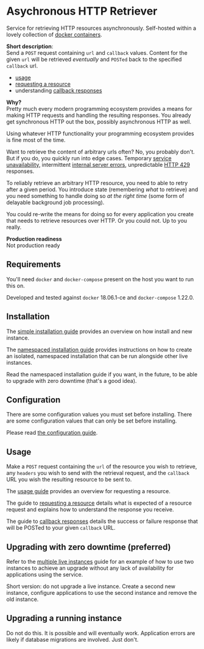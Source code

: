 # Asychronous HTTP Retriever

Service for retrieving HTTP resources asynchronously. Self-hosted within a lovely collection of [docker containers](https://en.wikipedia.org/wiki/Docker_(software)).

**Short description**:<br> 
Send a `POST` request containing `url` and `callback` values.
Content for the given `url` will be retrieved *eventually* and `POSTed` back to the specified `callback` url.

- [usage](/docs/usage.md)
- [requesting a resource](/docs/requesting-a-resource.md)
- understanding [callback responses](/docs/callback-responses.md)

**Why?**<br>
Pretty much every modern programming ecosystem provides a means for making HTTP requests and handling the resulting responses.
You already get synchronous HTTP out the box, possibly asynchronous HTTP as well.

Using whatever HTTP functionality your programming ecosystem provides is fine most of the time.

Want to retrieve the content of arbitrary urls often? No, you probably don't. But if you do, you quickly run into edge cases.
Temporary [service unavailability](https://developer.mozilla.org/en-US/docs/Web/HTTP/Status/503),
intermittent [internal server errors](https://developer.mozilla.org/en-US/docs/Web/HTTP/Status/500), 
unpredictable [HTTP 429](https://developer.mozilla.org/en-US/docs/Web/HTTP/Status/429) responses.

To reliably retrieve an arbitrary HTTP resource, you need to able to retry after a given period. 
You introduce state (remembering *what* to retrieve) and you need something to handle doing so *at the right time*
(some form of delayable background job processing).

You could re-write the means for doing so for every application you create that needs to retrieve
resources over HTTP. Or you could not. Up to you really.

**Production readiness**<br>
Not production ready

## Requirements

You'll need `docker` and `docker-compose` present on the host you want to run this on.

Developed and tested against `docker` 18.06.1-ce and `docker-compose` 1.22.0.

## Installation

The [simple installation guide](/docs/simple-installation.md) provides an overview on how install and new instance.

The [namespaced installation guide](/docs/namespaced-installation.md) provides instructions on how to create
an isolated, namespaced installation that can be run alongside other live instances.

Read the namespaced installation guide if you want, in the future, to be able to upgrade with zero downtime 
(that's a good idea).

## Configuration

There are some configuration values you must set before installing. There are some configuration values
that can only be set before installing. 

Please read [the configuration guide](/docs/configuration.md).

## Usage

Make a `POST` request containing the `url` of the resource you wish to retrieve, any `headers` you wish to send with
the retrieval request, and the `callback` URL you wish the resulting resource to be sent to.

The [usage guide](/docs/usage.md) provides an overview for requesting a resource.

The guide to [requesting a resource](/docs/requesting-a-resource.md) details what is expected of a resource request
and explains how to understand the response you receive.

The guide to [callback responses](/docs/callback-responses.md) details the success or failure response that will
be POSTed to your given `callback` URL.

## Upgrading with zero downtime (preferred)

Refer to the [multiple live instances](/docs/multiple-live-instances.md) guide for an example of how to
use two instances to achieve an upgrade without any lack of availability for applications using the service.

Short version: do not upgrade a live instance. Create a second new instance, configure applications to use the 
second instance and remove the old instance.

## Upgrading a running instance

Do not do this. It is possible and will eventually work. Application errors are likely if database migrations
are involved. Just don't.
